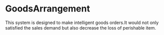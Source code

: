 # GoodsArrangement

This system is designed to make intelligent goods orders.It would not only satisfied the sales demand but also decrease the loss of perishable item.
